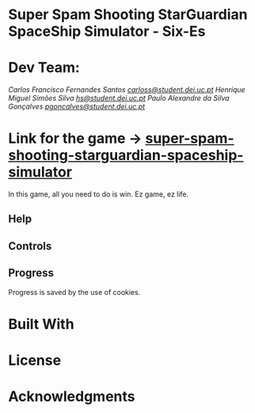 # Super Spam Shooting StarGuardian SpaceShip Simulator - Six-Es

# Dev Team:

*Carlos Francisco Fernandes Santos carloss@student.dei.uc.pt*
*Henrique Miguel Simões Silva hs@student.dei.uc.pt*
*Paulo Alexandre da Silva Gonçalves pgoncalves@student.dei.uc.pt*

# Link for the game -> <a href="http://super-spam-shooting-starguardian-spaceship-simulator.com"> super-spam-shooting-starguardian-spaceship-simulator</a>

In this game, all you need to do is win. Ez game, ez life.


## Help 

## Controls

## Progress

Progress is saved by the use of cookies.

# Built With

# License

# Acknowledgments




